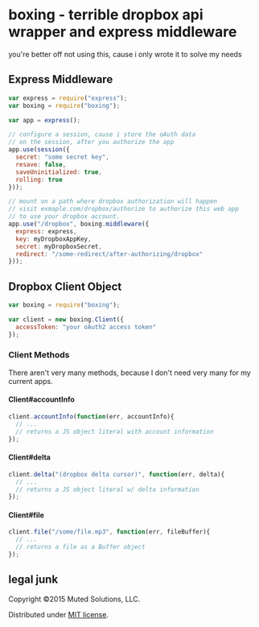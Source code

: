 # boxing - terrible dropbox api wrapper and express middleware

you're better off not using this, cause i only wrote it to solve my needs

## Express Middleware

```js
var express = require("express");
var boxing = require("boxing");

var app = express();

// configure a session, cause i store the oAuth data
// on the session, after you authorize the app
app.use(session({
  secret: "some secret key",
  resave: false,
  saveUninitialized: true,
  rolling: true
}));

// mount on a path where dropbox authorization will happen
// visit exmaple.com/dropbox/authorize to authorize this web app
// to use your dropbox account.
app.use("/dropbox", boxing.middleware({
  express: express,
  key: myDropboxAppKey,
  secret: myDropboxSecret,
  redirect: "/some-redirect/after-authorizing/dropbox"
}));
```

## Dropbox Client Object

```js
var boxing = require("boxing");

var client = new boxing.Client({
  accessToken: "your oAuth2 access token"
});
```

### Client Methods

There aren't very many methods, because I don't need
very many for my current apps.

#### Client#accountInfo

```js
client.accountInfo(function(err, accountInfo){
  // ...
  // returns a JS object literal with account information
});
```

#### Client#delta

```js
client.delta("(dropbox delta cursor)", function(err, delta){
  // ...
  // returns a JS object literal w/ delta information
});
```

#### Client#file

```js
client.file("/some/file.mp3", function(err, fileBuffer){
  // ...
  // returns a file as a Buffer object
});
```

## legal junk

Copyright &copy;2015 Muted Solutions, LLC.

Distributed under [MIT license](http://mutedsolutions.mit-license.org).
